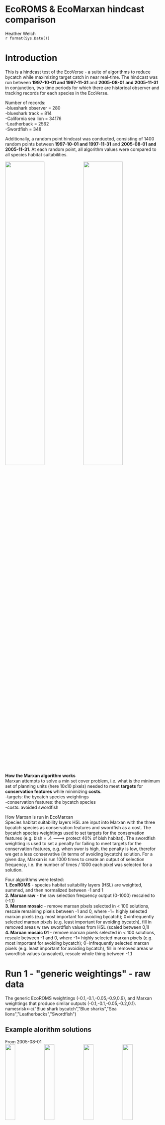 # EcoROMS & EcoMarxan hindcast comparison
Heather Welch  
`r format(Sys.Date())`  


# Introduction
This is a hindcast test of the EcoVerse - a suite of algorithms to reduce bycatch while maximizing target catch in near real-time. 
The hindcast was run between **1997-10-01 and 1997-11-31** and **2005-08-01 and 2005-11-31** in conjunction, two time periods for which there are historical observer and tracking records for each species in the EcoVerse. 

Number of records: <br>
-blueshark observer = 280 <br>
-blueshark track = 814 <br>
-California sea lion = 34176 <br>
-Leatherback = 2562 <br>
-Swordfish = 348 <br>

Additionally, a random point hindcast was conducted, consisting of 1400 random points between **1997-10-01 and 1997-11-31** and **2005-08-01 and 2005-11-31**. At each random point, all algorithm values were compared to all species habitat suitabilities.


<img src="hindcast_plot_1997_2005_random_RUNS1-3_git_files/figure-html/unnamed-chunk-1-1.png" width="50%" /><img src="hindcast_plot_1997_2005_random_RUNS1-3_git_files/figure-html/unnamed-chunk-1-2.png" width="50%" />

**How the Marxan algorithm works**  <br>
Marxan attempts to solve a min set cover problem, i.e. what is the minimum set of planning units (here 10x10 pixels) needed to meet **targets** for **conservation features** while minimizing **costs**. <br>
-targets: the bycatch species weightings <br>
-conservation features: the bycatch species  <br>
-costs: avoided swordfish  <br>

How Marxan is run in EcoMarxan <br>
Species habitat suitability layers HSL are input into Marxan with the three bycatch species as conservation features and swordfish as a cost. The bycatch species weightings used to set targets for the conservation features (e.g. blsh = .4 ---> protect 40% of blsh habitat). The swordfish weighting is used to set a penalty for failing to meet targets for the conservation features, e.g. when swor is high, the penalty is low, therefor we get a less conservative (in terms of avoiding bycatch) solution. For a given day, Marxan is run 1000 times to create an output of selection frequency, i.e. the number of times / 1000 each pixel was selected for a solution.

Four algorithms were tested:  <br>
**1. EcoROMS** - species habitat suitability layers (HSL) are weighted, summed, and then normalized between -1 and 1  <br>
**2. Marxan raw** - the raw selection frequency output (0-1000) rescaled to (-1,1)  <br>
**3. Marxan mosaic** - remove marxan pixels selected in < 100 solutions, rescale remaining pixels between -1 and 0, where -1= highly selected marxan pixels (e.g. most important for avoiding bycatch); 0=infrequently selected marxan pixels (e.g. least important for avoiding bycatch), fill in removed areas w raw swordfish values from HSL (scaled between 0,1)  <br>
**4. Marxan mosaic 01** - remove marxan pixels selected in < 100 solutions, rescale between -1 and 0, where -1= highly selected marxan pixels (e.g. most important for avoiding bycatch); 0=infrequently selected marxan pixels (e.g. least important for avoiding bycatch), fill in removed areas w swordfish values (unscaled), rescale whole thing between -1,1  <br>

# Run 1 - "generic weightings" - raw data
The generic EcoROMS weightings (-0.1,-0.1,-0.05,-0.9,0.9), and Marxan weightings that produce similar outputs (-0.1,-0.1,-0.05,-0.2,0.1). <br>
namesrisk<-c("Blue shark bycatch","Blue sharks","Sea lions","Leatherbacks","Swordfish")

## Example alorithm solutions
From 2005-08-01 <br>
<img src="/Users/heatherwelch/Dropbox/Eco-ROMS/EcoROMSruns/output/mean/EcoROMS_-0.1_-0.1_-0.05_-0.9_0.9_2005-08-01_mean.png" width="25%" /><img src="/Users/heatherwelch/Dropbox/Eco-ROMS/EcoROMSruns/output/marxan/marxan_-0.1_-0.1_-0.05_-0.2_0.1_2005-08-01_raw.png" width="25%" /><img src="/Users/heatherwelch/Dropbox/Eco-ROMS/EcoROMSruns/output/marxan/marxan_-0.1_-0.1_-0.05_-0.2_0.1_2005-08-01_mosaic.png" width="25%" /><img src="/Users/heatherwelch/Dropbox/Eco-ROMS/EcoROMSruns/output/marxan/marxan_-0.1_-0.1_-0.05_-0.2_0.1_2005-08-01_mosaic01.png" width="25%" />


<img src="/Users/heatherwelch/Dropbox/Eco-ROMS/Model Prediction Plots/daily_predictions/swor/swor_2005-08-01_mean.png" width="20%" /><img src="/Users/heatherwelch/Dropbox/Eco-ROMS/Model Prediction Plots/daily_predictions/lbst_nolat/lbst_nolat_2005-08-01_mean.png" width="20%" /><img src="/Users/heatherwelch/Dropbox/Eco-ROMS/Model Prediction Plots/daily_predictions/casl_nolat/casl_nolat_2005-08-01_mean.png" width="20%" /><img src="/Users/heatherwelch/Dropbox/Eco-ROMS/Model Prediction Plots/daily_predictions/blshobs/blshobs_2005-08-01_mean.png" width="20%" /><img src="/Users/heatherwelch/Dropbox/Eco-ROMS/Model Prediction Plots/daily_predictions/blshtrk_nolat/blshtrk_nolat_2005-08-01_mean.png" width="20%" />


## Box plots
Algorithm values at historical records

<img src="hindcast_plot_1997_2005_random_RUNS1-3_git_files/figure-html/unnamed-chunk-4-1.png" width="50%" /><img src="hindcast_plot_1997_2005_random_RUNS1-3_git_files/figure-html/unnamed-chunk-4-2.png" width="50%" /><img src="hindcast_plot_1997_2005_random_RUNS1-3_git_files/figure-html/unnamed-chunk-4-3.png" width="50%" /><img src="hindcast_plot_1997_2005_random_RUNS1-3_git_files/figure-html/unnamed-chunk-4-4.png" width="50%" />

## Histograms by species

### Swordfish



<img src="hindcast_plot_1997_2005_random_RUNS1-3_git_files/figure-html/unnamed-chunk-6-1.png" width="50%" /><img src="hindcast_plot_1997_2005_random_RUNS1-3_git_files/figure-html/unnamed-chunk-6-2.png" width="50%" /><img src="hindcast_plot_1997_2005_random_RUNS1-3_git_files/figure-html/unnamed-chunk-6-3.png" width="50%" /><img src="hindcast_plot_1997_2005_random_RUNS1-3_git_files/figure-html/unnamed-chunk-6-4.png" width="50%" />

### Leatherbacks



<img src="hindcast_plot_1997_2005_random_RUNS1-3_git_files/figure-html/unnamed-chunk-8-1.png" width="50%" /><img src="hindcast_plot_1997_2005_random_RUNS1-3_git_files/figure-html/unnamed-chunk-8-2.png" width="50%" /><img src="hindcast_plot_1997_2005_random_RUNS1-3_git_files/figure-html/unnamed-chunk-8-3.png" width="50%" /><img src="hindcast_plot_1997_2005_random_RUNS1-3_git_files/figure-html/unnamed-chunk-8-4.png" width="50%" />

## Maps by species

### Swordfish

<img src="hindcast_plot_1997_2005_random_RUNS1-3_git_files/figure-html/unnamed-chunk-9-1.png" width="50%" /><img src="hindcast_plot_1997_2005_random_RUNS1-3_git_files/figure-html/unnamed-chunk-9-2.png" width="50%" /><img src="hindcast_plot_1997_2005_random_RUNS1-3_git_files/figure-html/unnamed-chunk-9-3.png" width="50%" /><img src="hindcast_plot_1997_2005_random_RUNS1-3_git_files/figure-html/unnamed-chunk-9-4.png" width="50%" />

### Leatherbacks

<img src="hindcast_plot_1997_2005_random_RUNS1-3_git_files/figure-html/unnamed-chunk-10-1.png" width="50%" /><img src="hindcast_plot_1997_2005_random_RUNS1-3_git_files/figure-html/unnamed-chunk-10-2.png" width="50%" /><img src="hindcast_plot_1997_2005_random_RUNS1-3_git_files/figure-html/unnamed-chunk-10-3.png" width="50%" /><img src="hindcast_plot_1997_2005_random_RUNS1-3_git_files/figure-html/unnamed-chunk-10-4.png" width="50%" />


# Run 2 - "SWOR and LBST at their most extremes" - raw data
Weightings in this run were select to seperate swordfish and leatherbacks as much as possible, keeping all other species weightings constant with Run 1. EcoROMS weightings: -0.1,-0.1,-0.05,-1.5,2 ; and Marxan weightings: -0.1,-0.1,-0.05,-0.3,0.6 <br>
namesrisk<-c("Blue shark bycatch","Blue sharks","Sea lions","Leatherbacks","Swordfish")

## Example alorithm solutions
From 2005-08-01 <br>
<img src="/Users/heatherwelch/Dropbox/Eco-ROMS/EcoROMSruns/output/mean/EcoROMS_-0.1_-0.1_-0.05_-1.5_2_2005-08-01_mean.png" width="25%" /><img src="/Users/heatherwelch/Dropbox/Eco-ROMS/EcoROMSruns/output/marxan/marxan_-0.1_-0.1_-0.05_-0.3_0.6_2005-08-01_raw.png" width="25%" /><img src="/Users/heatherwelch/Dropbox/Eco-ROMS/EcoROMSruns/output/marxan/marxan_-0.1_-0.1_-0.05_-0.3_0.6_2005-08-01_mosaic.png" width="25%" /><img src="/Users/heatherwelch/Dropbox/Eco-ROMS/EcoROMSruns/output/marxan/marxan_-0.1_-0.1_-0.05_-0.3_0.6_2005-08-01_mosaic01.png" width="25%" />


<img src="/Users/heatherwelch/Dropbox/Eco-ROMS/Model Prediction Plots/daily_predictions/swor/swor_2005-08-01_mean.png" width="20%" /><img src="/Users/heatherwelch/Dropbox/Eco-ROMS/Model Prediction Plots/daily_predictions/lbst_nolat/lbst_nolat_2005-08-01_mean.png" width="20%" /><img src="/Users/heatherwelch/Dropbox/Eco-ROMS/Model Prediction Plots/daily_predictions/casl_nolat/casl_nolat_2005-08-01_mean.png" width="20%" /><img src="/Users/heatherwelch/Dropbox/Eco-ROMS/Model Prediction Plots/daily_predictions/blshobs/blshobs_2005-08-01_mean.png" width="20%" /><img src="/Users/heatherwelch/Dropbox/Eco-ROMS/Model Prediction Plots/daily_predictions/blshtrk_nolat/blshtrk_nolat_2005-08-01_mean.png" width="20%" />

## Box plots
Algorithm values at historical records

<img src="hindcast_plot_1997_2005_random_RUNS1-3_git_files/figure-html/unnamed-chunk-13-1.png" width="50%" /><img src="hindcast_plot_1997_2005_random_RUNS1-3_git_files/figure-html/unnamed-chunk-13-2.png" width="50%" /><img src="hindcast_plot_1997_2005_random_RUNS1-3_git_files/figure-html/unnamed-chunk-13-3.png" width="50%" /><img src="hindcast_plot_1997_2005_random_RUNS1-3_git_files/figure-html/unnamed-chunk-13-4.png" width="50%" />

## Histograms by species

### Swordfish



<img src="hindcast_plot_1997_2005_random_RUNS1-3_git_files/figure-html/unnamed-chunk-15-1.png" width="50%" /><img src="hindcast_plot_1997_2005_random_RUNS1-3_git_files/figure-html/unnamed-chunk-15-2.png" width="50%" /><img src="hindcast_plot_1997_2005_random_RUNS1-3_git_files/figure-html/unnamed-chunk-15-3.png" width="50%" /><img src="hindcast_plot_1997_2005_random_RUNS1-3_git_files/figure-html/unnamed-chunk-15-4.png" width="50%" />

### Leatherbacks



<img src="hindcast_plot_1997_2005_random_RUNS1-3_git_files/figure-html/unnamed-chunk-17-1.png" width="50%" /><img src="hindcast_plot_1997_2005_random_RUNS1-3_git_files/figure-html/unnamed-chunk-17-2.png" width="50%" /><img src="hindcast_plot_1997_2005_random_RUNS1-3_git_files/figure-html/unnamed-chunk-17-3.png" width="50%" /><img src="hindcast_plot_1997_2005_random_RUNS1-3_git_files/figure-html/unnamed-chunk-17-4.png" width="50%" />

## Maps by species

### Swordfish

<img src="hindcast_plot_1997_2005_random_RUNS1-3_git_files/figure-html/unnamed-chunk-18-1.png" width="50%" /><img src="hindcast_plot_1997_2005_random_RUNS1-3_git_files/figure-html/unnamed-chunk-18-2.png" width="50%" /><img src="hindcast_plot_1997_2005_random_RUNS1-3_git_files/figure-html/unnamed-chunk-18-3.png" width="50%" /><img src="hindcast_plot_1997_2005_random_RUNS1-3_git_files/figure-html/unnamed-chunk-18-4.png" width="50%" />

### Leatherbacks

<img src="hindcast_plot_1997_2005_random_RUNS1-3_git_files/figure-html/unnamed-chunk-19-1.png" width="50%" /><img src="hindcast_plot_1997_2005_random_RUNS1-3_git_files/figure-html/unnamed-chunk-19-2.png" width="50%" /><img src="hindcast_plot_1997_2005_random_RUNS1-3_git_files/figure-html/unnamed-chunk-19-3.png" width="50%" /><img src="hindcast_plot_1997_2005_random_RUNS1-3_git_files/figure-html/unnamed-chunk-19-4.png" width="50%" />


# Run 3 - "extreme LBST, neutral SWOR" - raw data
Weightings in this run were select to seperate swordfish and leatherbacks as much as possible, keeping all other species weightings constant with Run 1. EcoROMS weightings: -0.1,-0.1,-0.05,-1.5,.1 ; and Marxan weightings: -0.1,-0.1,-0.05,-0.3,0.1 <br>
namesrisk<-c("Blue shark bycatch","Blue sharks","Sea lions","Leatherbacks","Swordfish")

## Example alorithm solutions
From 2005-08-01 <br>
<img src="/Users/heatherwelch/Dropbox/Eco-ROMS/EcoROMSruns/output/mean/EcoROMS_-0.1_-0.1_-0.05_-1.5_0.1_2005-08-01_mean.png" width="25%" /><img src="/Users/heatherwelch/Dropbox/Eco-ROMS/EcoROMSruns/output/marxan/marxan_-0.1_-0.1_-0.05_-0.3_0.1_2005-08-01_raw.png" width="25%" /><img src="/Users/heatherwelch/Dropbox/Eco-ROMS/EcoROMSruns/output/marxan/marxan_-0.1_-0.1_-0.05_-0.3_0.1_2005-08-01_mosaic.png" width="25%" /><img src="/Users/heatherwelch/Dropbox/Eco-ROMS/EcoROMSruns/output/marxan/marxan_-0.1_-0.1_-0.05_-0.3_0.1_2005-08-01_mosaic01.png" width="25%" />


<img src="/Users/heatherwelch/Dropbox/Eco-ROMS/Model Prediction Plots/daily_predictions/swor/swor_2005-08-01_mean.png" width="20%" /><img src="/Users/heatherwelch/Dropbox/Eco-ROMS/Model Prediction Plots/daily_predictions/lbst_nolat/lbst_nolat_2005-08-01_mean.png" width="20%" /><img src="/Users/heatherwelch/Dropbox/Eco-ROMS/Model Prediction Plots/daily_predictions/casl_nolat/casl_nolat_2005-08-01_mean.png" width="20%" /><img src="/Users/heatherwelch/Dropbox/Eco-ROMS/Model Prediction Plots/daily_predictions/blshobs/blshobs_2005-08-01_mean.png" width="20%" /><img src="/Users/heatherwelch/Dropbox/Eco-ROMS/Model Prediction Plots/daily_predictions/blshtrk_nolat/blshtrk_nolat_2005-08-01_mean.png" width="20%" />


## Box plots
Algorithm values at historical records

<img src="hindcast_plot_1997_2005_random_RUNS1-3_git_files/figure-html/unnamed-chunk-22-1.png" width="50%" /><img src="hindcast_plot_1997_2005_random_RUNS1-3_git_files/figure-html/unnamed-chunk-22-2.png" width="50%" /><img src="hindcast_plot_1997_2005_random_RUNS1-3_git_files/figure-html/unnamed-chunk-22-3.png" width="50%" /><img src="hindcast_plot_1997_2005_random_RUNS1-3_git_files/figure-html/unnamed-chunk-22-4.png" width="50%" />

## Histograms by species

### Swordfish



<img src="hindcast_plot_1997_2005_random_RUNS1-3_git_files/figure-html/unnamed-chunk-24-1.png" width="50%" /><img src="hindcast_plot_1997_2005_random_RUNS1-3_git_files/figure-html/unnamed-chunk-24-2.png" width="50%" /><img src="hindcast_plot_1997_2005_random_RUNS1-3_git_files/figure-html/unnamed-chunk-24-3.png" width="50%" /><img src="hindcast_plot_1997_2005_random_RUNS1-3_git_files/figure-html/unnamed-chunk-24-4.png" width="50%" />

### Leatherbacks



<img src="hindcast_plot_1997_2005_random_RUNS1-3_git_files/figure-html/unnamed-chunk-26-1.png" width="50%" /><img src="hindcast_plot_1997_2005_random_RUNS1-3_git_files/figure-html/unnamed-chunk-26-2.png" width="50%" /><img src="hindcast_plot_1997_2005_random_RUNS1-3_git_files/figure-html/unnamed-chunk-26-3.png" width="50%" /><img src="hindcast_plot_1997_2005_random_RUNS1-3_git_files/figure-html/unnamed-chunk-26-4.png" width="50%" />

## Maps by species

### Swordfish

<img src="hindcast_plot_1997_2005_random_RUNS1-3_git_files/figure-html/unnamed-chunk-27-1.png" width="50%" /><img src="hindcast_plot_1997_2005_random_RUNS1-3_git_files/figure-html/unnamed-chunk-27-2.png" width="50%" /><img src="hindcast_plot_1997_2005_random_RUNS1-3_git_files/figure-html/unnamed-chunk-27-3.png" width="50%" /><img src="hindcast_plot_1997_2005_random_RUNS1-3_git_files/figure-html/unnamed-chunk-27-4.png" width="50%" />

### Leatherbacks

<img src="hindcast_plot_1997_2005_random_RUNS1-3_git_files/figure-html/unnamed-chunk-28-1.png" width="50%" /><img src="hindcast_plot_1997_2005_random_RUNS1-3_git_files/figure-html/unnamed-chunk-28-2.png" width="50%" /><img src="hindcast_plot_1997_2005_random_RUNS1-3_git_files/figure-html/unnamed-chunk-28-3.png" width="50%" /><img src="hindcast_plot_1997_2005_random_RUNS1-3_git_files/figure-html/unnamed-chunk-28-4.png" width="50%" />



# Run 1 - "generic weightings" - random data
The generic EcoROMS weightings (-0.1,-0.1,-0.05,-0.9,0.9), and Marxan weightings that produce similar outputs (-0.1,-0.1,-0.05,-0.2,0.1). <br>
namesrisk<-c("Blue shark bycatch","Blue sharks","Sea lions","Leatherbacks","Swordfish")

## Example alorithm solutions
From 2005-08-01 <br>
<img src="/Users/heatherwelch/Dropbox/Eco-ROMS/EcoROMSruns/output/mean/EcoROMS_-0.1_-0.1_-0.05_-0.9_0.9_2005-08-01_mean.png" width="25%" /><img src="/Users/heatherwelch/Dropbox/Eco-ROMS/EcoROMSruns/output/marxan/marxan_-0.1_-0.1_-0.05_-0.2_0.1_2005-08-01_raw.png" width="25%" /><img src="/Users/heatherwelch/Dropbox/Eco-ROMS/EcoROMSruns/output/marxan/marxan_-0.1_-0.1_-0.05_-0.2_0.1_2005-08-01_mosaic.png" width="25%" /><img src="/Users/heatherwelch/Dropbox/Eco-ROMS/EcoROMSruns/output/marxan/marxan_-0.1_-0.1_-0.05_-0.2_0.1_2005-08-01_mosaic01.png" width="25%" />


<img src="/Users/heatherwelch/Dropbox/Eco-ROMS/Model Prediction Plots/daily_predictions/swor/swor_2005-08-01_mean.png" width="20%" /><img src="/Users/heatherwelch/Dropbox/Eco-ROMS/Model Prediction Plots/daily_predictions/lbst_nolat/lbst_nolat_2005-08-01_mean.png" width="20%" /><img src="/Users/heatherwelch/Dropbox/Eco-ROMS/Model Prediction Plots/daily_predictions/casl_nolat/casl_nolat_2005-08-01_mean.png" width="20%" /><img src="/Users/heatherwelch/Dropbox/Eco-ROMS/Model Prediction Plots/daily_predictions/blshobs/blshobs_2005-08-01_mean.png" width="20%" /><img src="/Users/heatherwelch/Dropbox/Eco-ROMS/Model Prediction Plots/daily_predictions/blshtrk_nolat/blshtrk_nolat_2005-08-01_mean.png" width="20%" />

## Point clouds
Habitat suitability layers vs algorithm solutions
 
<img src="hindcast_plot_1997_2005_random_RUNS1-3_git_files/figure-html/unnamed-chunk-31-1.png" width="50%" /><img src="hindcast_plot_1997_2005_random_RUNS1-3_git_files/figure-html/unnamed-chunk-31-2.png" width="50%" /><img src="hindcast_plot_1997_2005_random_RUNS1-3_git_files/figure-html/unnamed-chunk-31-3.png" width="50%" /><img src="hindcast_plot_1997_2005_random_RUNS1-3_git_files/figure-html/unnamed-chunk-31-4.png" width="50%" />

# Run 2 - "SWOR and LBST at their most extremes" - random data
Weightings in this run were select to seperate swordfish and leatherbacks as much as possible, keeping all other species weightings constant with Run 1. EcoROMS weightings: -0.1,-0.1,-0.05,-1.5,2 ; and Marxan weightings: -0.1,-0.1,-0.05,-0.3,0.6 <br>
namesrisk<-c("Blue shark bycatch","Blue sharks","Sea lions","Leatherbacks","Swordfish")

## Example alorithm solutions
From 2005-08-01 <br>
<img src="/Users/heatherwelch/Dropbox/Eco-ROMS/EcoROMSruns/output/mean/EcoROMS_-0.1_-0.1_-0.05_-1.5_2_2005-08-01_mean.png" width="25%" /><img src="/Users/heatherwelch/Dropbox/Eco-ROMS/EcoROMSruns/output/marxan/marxan_-0.1_-0.1_-0.05_-0.3_0.6_2005-08-01_raw.png" width="25%" /><img src="/Users/heatherwelch/Dropbox/Eco-ROMS/EcoROMSruns/output/marxan/marxan_-0.1_-0.1_-0.05_-0.3_0.6_2005-08-01_mosaic.png" width="25%" /><img src="/Users/heatherwelch/Dropbox/Eco-ROMS/EcoROMSruns/output/marxan/marxan_-0.1_-0.1_-0.05_-0.3_0.6_2005-08-01_mosaic01.png" width="25%" />


<img src="/Users/heatherwelch/Dropbox/Eco-ROMS/Model Prediction Plots/daily_predictions/swor/swor_2005-08-01_mean.png" width="20%" /><img src="/Users/heatherwelch/Dropbox/Eco-ROMS/Model Prediction Plots/daily_predictions/lbst_nolat/lbst_nolat_2005-08-01_mean.png" width="20%" /><img src="/Users/heatherwelch/Dropbox/Eco-ROMS/Model Prediction Plots/daily_predictions/casl_nolat/casl_nolat_2005-08-01_mean.png" width="20%" /><img src="/Users/heatherwelch/Dropbox/Eco-ROMS/Model Prediction Plots/daily_predictions/blshobs/blshobs_2005-08-01_mean.png" width="20%" /><img src="/Users/heatherwelch/Dropbox/Eco-ROMS/Model Prediction Plots/daily_predictions/blshtrk_nolat/blshtrk_nolat_2005-08-01_mean.png" width="20%" />

## Point clouds
Habitat suitability layers vs algorithm solutions
 
<img src="hindcast_plot_1997_2005_random_RUNS1-3_git_files/figure-html/unnamed-chunk-34-1.png" width="50%" /><img src="hindcast_plot_1997_2005_random_RUNS1-3_git_files/figure-html/unnamed-chunk-34-2.png" width="50%" /><img src="hindcast_plot_1997_2005_random_RUNS1-3_git_files/figure-html/unnamed-chunk-34-3.png" width="50%" /><img src="hindcast_plot_1997_2005_random_RUNS1-3_git_files/figure-html/unnamed-chunk-34-4.png" width="50%" />


# Run 3 - "extreme LBST, neutral SWOR" - random data
Weightings in this run were select to seperate swordfish and leatherbacks as much as possible, keeping all other species weightings constant with Run 1. EcoROMS weightings: -0.1,-0.1,-0.05,-1.5,.1 ; and Marxan weightings: -0.1,-0.1,-0.05,-0.3,0.1 <br>
namesrisk<-c("Blue shark bycatch","Blue sharks","Sea lions","Leatherbacks","Swordfish")

## Example alorithm solutions
From 2005-08-01 <br>
<img src="/Users/heatherwelch/Dropbox/Eco-ROMS/EcoROMSruns/output/mean/EcoROMS_-0.1_-0.1_-0.05_-1.5_0.1_2005-08-01_mean.png" width="25%" /><img src="/Users/heatherwelch/Dropbox/Eco-ROMS/EcoROMSruns/output/marxan/marxan_-0.1_-0.1_-0.05_-0.3_0.1_2005-08-01_raw.png" width="25%" /><img src="/Users/heatherwelch/Dropbox/Eco-ROMS/EcoROMSruns/output/marxan/marxan_-0.1_-0.1_-0.05_-0.3_0.1_2005-08-01_mosaic.png" width="25%" /><img src="/Users/heatherwelch/Dropbox/Eco-ROMS/EcoROMSruns/output/marxan/marxan_-0.1_-0.1_-0.05_-0.3_0.1_2005-08-01_mosaic01.png" width="25%" />


<img src="/Users/heatherwelch/Dropbox/Eco-ROMS/Model Prediction Plots/daily_predictions/swor/swor_2005-08-01_mean.png" width="20%" /><img src="/Users/heatherwelch/Dropbox/Eco-ROMS/Model Prediction Plots/daily_predictions/lbst_nolat/lbst_nolat_2005-08-01_mean.png" width="20%" /><img src="/Users/heatherwelch/Dropbox/Eco-ROMS/Model Prediction Plots/daily_predictions/casl_nolat/casl_nolat_2005-08-01_mean.png" width="20%" /><img src="/Users/heatherwelch/Dropbox/Eco-ROMS/Model Prediction Plots/daily_predictions/blshobs/blshobs_2005-08-01_mean.png" width="20%" /><img src="/Users/heatherwelch/Dropbox/Eco-ROMS/Model Prediction Plots/daily_predictions/blshtrk_nolat/blshtrk_nolat_2005-08-01_mean.png" width="20%" />

## Point clouds
Habitat suitability layers vs algorithm solutions
 
<img src="hindcast_plot_1997_2005_random_RUNS1-3_git_files/figure-html/unnamed-chunk-37-1.png" width="50%" /><img src="hindcast_plot_1997_2005_random_RUNS1-3_git_files/figure-html/unnamed-chunk-37-2.png" width="50%" /><img src="hindcast_plot_1997_2005_random_RUNS1-3_git_files/figure-html/unnamed-chunk-37-3.png" width="50%" /><img src="hindcast_plot_1997_2005_random_RUNS1-3_git_files/figure-html/unnamed-chunk-37-4.png" width="50%" />
